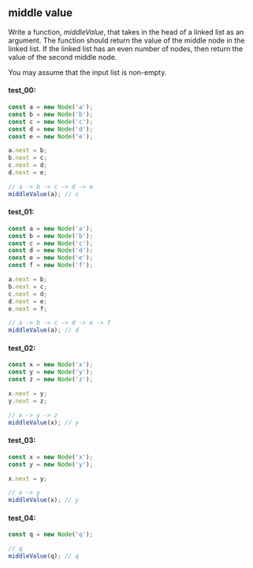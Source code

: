 ## middle value

Write a function, _middleValue_, that takes in the head of a linked list as an argument. The
function should return the value of the middle node in the linked list. If the linked list has an
even number of nodes, then return the value of the second middle node.

You may assume that the input list is non-empty.

#### test_00:

```js
const a = new Node('a');
const b = new Node('b');
const c = new Node('c');
const d = new Node('d');
const e = new Node('e');

a.next = b;
b.next = c;
c.next = d;
d.next = e;

// a -> b -> c -> d -> e
middleValue(a); // c
```

#### test_01:

```js
const a = new Node('a');
const b = new Node('b');
const c = new Node('c');
const d = new Node('d');
const e = new Node('e');
const f = new Node('f');

a.next = b;
b.next = c;
c.next = d;
d.next = e;
e.next = f;

// a -> b -> c -> d -> e -> f
middleValue(a); // d
```

#### test_02:

```js
const x = new Node('x');
const y = new Node('y');
const z = new Node('z');

x.next = y;
y.next = z;

// x -> y -> z
middleValue(x); // y
```

#### test_03:

```js
const x = new Node('x');
const y = new Node('y');

x.next = y;

// x -> y 
middleValue(x); // y
```

#### test_04:

```js
const q = new Node('q');

// q
middleValue(q); // q
```
